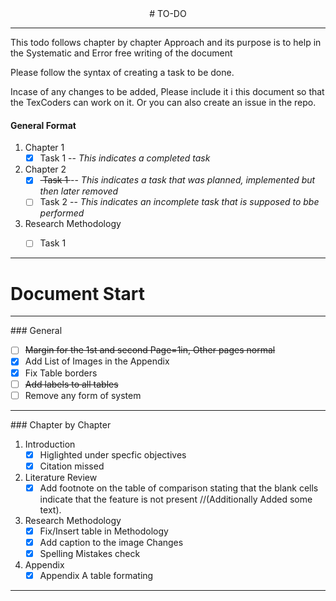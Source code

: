 <center>
# TO-DO
</center>
<hr>
<p> 
This todo follows chapter by chapter Approach and its purpose is to help in the Systematic and Error free writing of the document
</p>
<p>Please follow the syntax of creating a task to be done. </p>
<p>Incase of any changes to be added, Please include it i this document so that the TexCoders can work on it. Or you can also create an issue in the repo.</p>


#### General Format
1. Chapter 1
    - [x] Task 1  -- <i>This indicates a completed task</i>
2. Chapter 2
    - [x] <strike> Task 1 </strike> -- <i>This indicates a task that was planned, implemented but then later removed</i>
    - [ ] Task 2 -- <i>This indicates an incomplete task that is supposed to bbe performed</i>
3. Research Methodology
    - [ ] Task 1


<hr>
<h1>Document Start</h1>
<hr>
### General

- [ ] <strike>Margin for the 1st and second Page=1in, Other pages normal</strike>
- [x] Add List of Images in the Appendix
- [x] Fix Table borders
- [ ] <strike>Add labels to all tables </strike>
- [ ] Remove any form of system

<hr>
### Chapter by Chapter

1. Introduction
    - [x] Higlighted under specfic objectives   
    - [x] Citation missed
2. Literature Review
    - [x] Add footnote on the table of comparison stating that the blank cells indicate that the feature is not present  //(Additionally Added some text).
3. Research Methodology
    - [x] Fix/Insert table in Methodology
    - [x] Add caption to the image Changes
    - [x] Spelling Mistakes check
4. Appendix
    - [x] Appendix A table formating
<hr>
